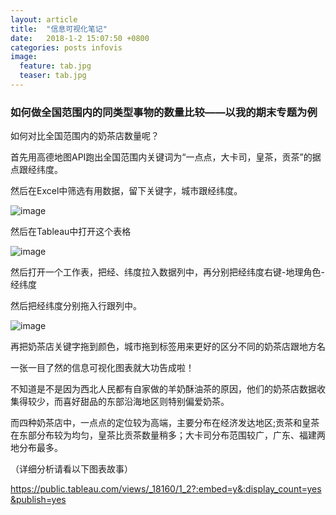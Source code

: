 ```yaml
---
layout: article
title:  "信息可视化笔记"
date:   2018-1-2 15:07:50 +0800
categories: posts infovis 
image:
  feature: tab.jpg
  teaser: tab.jpg
---
```





### 如何做全国范围内的同类型事物的数量比较——以我的期末专题为例

如何对比全国范围内的奶茶店数量呢？  

首先用高德地图API跑出全国范围内关键词为“一点点，大卡司，皇茶，贡茶”的据点跟经纬度。

然后在Excel中筛选有用数据，留下关键字，城市跟经纬度。

![image](http://ww3.sinaimg.cn/large/0060lm7Tly1fn29qkl7mmj30zk0l4q8s.jpg)

然后在Tableau中打开这个表格

![image](http://ww2.sinaimg.cn/large/0060lm7Tly1fn29sx8iq6j30zk0l8tbt.jpg)

然后打开一个工作表，把经、纬度拉入数据列中，再分别把经纬度右键-地理角色-经纬度

然后把经纬度分别拖入行跟列中。

![image](http://ww1.sinaimg.cn/large/0060lm7Tly1fn29uz5msjj30zk0l4af2.jpg)

再把奶茶店关键字拖到颜色，城市拖到标签用来更好的区分不同的奶茶店跟地方名

一张一目了然的信息可视化图表就大功告成啦！

不知道是不是因为西北人民都有自家做的羊奶酥油茶的原因，他们的奶茶店数据收集得较少，而喜好甜品的东部沿海地区则特别偏爱奶茶。

而四种奶茶店中，一点点的定位较为高端，主要分布在经济发达地区;贡茶和皇茶在东部分布较为均匀，皇茶比贡茶数量稍多；大卡司分布范围较广，广东、福建两地分布最多。


（详细分析请看以下图表故事）

https://public.tableau.com/views/_18160/1_2?:embed=y&:display_count=yes&publish=yes